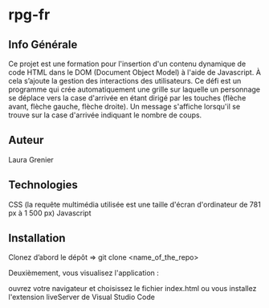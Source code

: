 ﻿# rpg-fr
## Info Générale
Ce projet est une formation pour l'insertion d'un contenu dynamique de code HTML dans le DOM (Document Object Model) à l'aide de Javascript. À cela s’ajoute la gestion des interactions des utilisateurs. Ce défi est un programme qui crée automatiquement une grille sur laquelle un personnage se déplace vers la case d'arrivée en étant dirigé par les touches (flèche avant, flèche gauche, flèche droite). Un message s'affiche lorsqu'il se trouve sur la case d'arrivée indiquant le nombre de coups.

## Auteur
Laura Grenier

## Technologies
CSS (la requête multimédia utilisée est une taille d'écran d'ordinateur de 781 px à 1 500 px)
Javascript

## Installation
Clonez d’abord le dépôt => git clone <name_of_the_repo>

Deuxièmement, vous visualisez l'application :

ouvrez votre navigateur et choisissez le fichier index.html
ou vous installez l'extension liveServer de Visual Studio Code
